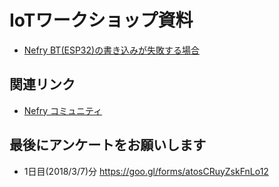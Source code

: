 
# IoTワークショップ資料

* [Nefry BT(ESP32)の書き込みが失敗する場合](https://dotstud.io/docs/nefrybt-error-handling-2/)

## 関連リンク
- [Nefry コミュニティ](https://www.facebook.com/groups/nefry/)

## 最後にアンケートをお願いします

* 1日目(2018/3/7)分 https://goo.gl/forms/atosCRuyZskFnLo12